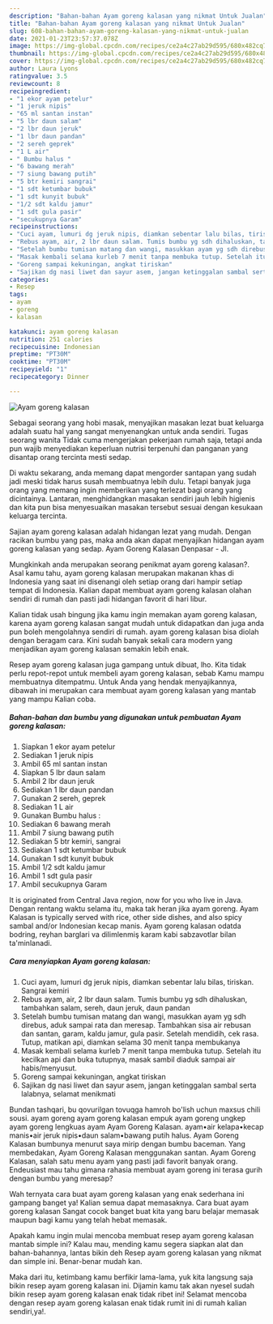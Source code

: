 ```yaml
---
description: "Bahan-bahan Ayam goreng kalasan yang nikmat Untuk Jualan"
title: "Bahan-bahan Ayam goreng kalasan yang nikmat Untuk Jualan"
slug: 608-bahan-bahan-ayam-goreng-kalasan-yang-nikmat-untuk-jualan
date: 2021-01-23T23:57:37.078Z
image: https://img-global.cpcdn.com/recipes/ce2a4c27ab29d595/680x482cq70/ayam-goreng-kalasan-foto-resep-utama.jpg
thumbnail: https://img-global.cpcdn.com/recipes/ce2a4c27ab29d595/680x482cq70/ayam-goreng-kalasan-foto-resep-utama.jpg
cover: https://img-global.cpcdn.com/recipes/ce2a4c27ab29d595/680x482cq70/ayam-goreng-kalasan-foto-resep-utama.jpg
author: Laura Lyons
ratingvalue: 3.5
reviewcount: 8
recipeingredient:
- "1 ekor ayam petelur"
- "1 jeruk nipis"
- "65 ml santan instan"
- "5 lbr daun salam"
- "2 lbr daun jeruk"
- "1 lbr daun pandan"
- "2 sereh geprek"
- "1 L air"
- " Bumbu halus "
- "6 bawang merah"
- "7 siung bawang putih"
- "5 btr kemiri sangrai"
- "1 sdt ketumbar bubuk"
- "1 sdt kunyit bubuk"
- "1/2 sdt kaldu jamur"
- "1 sdt gula pasir"
- "secukupnya Garam"
recipeinstructions:
- "Cuci ayam, lumuri dg jeruk nipis, diamkan sebentar lalu bilas, tiriskan. Sangrai kemiri"
- "Rebus ayam, air, 2 lbr daun salam. Tumis bumbu yg sdh dihaluskan, tambahkan salam, sereh, daun jeruk, daun pandan"
- "Setelah bumbu tumisan matang dan wangi, masukkan ayam yg sdh direbus, aduk sampai rata dan meresap. Tambahkan sisa air rebusan dan santan, garam, kaldu jamur, gula pasir. Setelah mendidih, cek rasa. Tutup, matikan api, diamkan selama 30 menit tanpa membukanya"
- "Masak kembali selama kurleb 7 menit tanpa membuka tutup. Setelah itu kecilkan api dan buka tutupnya, masak sambil diaduk sampai air habis/menyusut."
- "Goreng sampai kekuningan, angkat tiriskan"
- "Sajikan dg nasi liwet dan sayur asem, jangan ketinggalan sambal serta lalabnya, selamat menikmati"
categories:
- Resep
tags:
- ayam
- goreng
- kalasan

katakunci: ayam goreng kalasan 
nutrition: 251 calories
recipecuisine: Indonesian
preptime: "PT30M"
cooktime: "PT30M"
recipeyield: "1"
recipecategory: Dinner

---
```



![Ayam goreng kalasan](https://img-global.cpcdn.com/recipes/ce2a4c27ab29d595/680x482cq70/ayam-goreng-kalasan-foto-resep-utama.jpg)

Sebagai seorang yang hobi masak, menyajikan masakan lezat buat keluarga adalah suatu hal yang sangat menyenangkan untuk anda sendiri. Tugas seorang  wanita Tidak cuma mengerjakan pekerjaan rumah saja, tetapi anda pun wajib menyediakan keperluan nutrisi terpenuhi dan panganan yang disantap orang tercinta mesti sedap.

Di waktu  sekarang, anda memang dapat mengorder santapan yang sudah jadi meski tidak harus susah membuatnya lebih dulu. Tetapi banyak juga orang yang memang ingin memberikan yang terlezat bagi orang yang dicintainya. Lantaran, menghidangkan masakan sendiri jauh lebih higienis dan kita pun bisa menyesuaikan masakan tersebut sesuai dengan kesukaan keluarga tercinta. 

Sajian ayam goreng kalasan adalah hidangan lezat yang mudah. Dengan racikan bumbu yang pas, maka anda akan dapat menyajikan hidangan ayam goreng kalasan yang sedap. Ayam Goreng Kalasan Denpasar - Jl.

Mungkinkah anda merupakan seorang penikmat ayam goreng kalasan?. Asal kamu tahu, ayam goreng kalasan merupakan makanan khas di Indonesia yang saat ini disenangi oleh setiap orang dari hampir setiap tempat di Indonesia. Kalian dapat membuat ayam goreng kalasan olahan sendiri di rumah dan pasti jadi hidangan favorit di hari libur.

Kalian tidak usah bingung jika kamu ingin memakan ayam goreng kalasan, karena ayam goreng kalasan sangat mudah untuk didapatkan dan juga anda pun boleh mengolahnya sendiri di rumah. ayam goreng kalasan bisa diolah dengan beragam cara. Kini sudah banyak sekali cara modern yang menjadikan ayam goreng kalasan semakin lebih enak.

Resep ayam goreng kalasan juga gampang untuk dibuat, lho. Kita tidak perlu repot-repot untuk membeli ayam goreng kalasan, sebab Kamu mampu membuatnya ditempatmu. Untuk Anda yang hendak menyajikannya, dibawah ini merupakan cara membuat ayam goreng kalasan yang mantab yang mampu Kalian coba.

<!--inarticleads1-->

##### Bahan-bahan dan bumbu yang digunakan untuk pembuatan Ayam goreng kalasan:

1. Siapkan 1 ekor ayam petelur
1. Sediakan 1 jeruk nipis
1. Ambil 65 ml santan instan
1. Siapkan 5 lbr daun salam
1. Ambil 2 lbr daun jeruk
1. Sediakan 1 lbr daun pandan
1. Gunakan 2 sereh, geprek
1. Sediakan 1 L air
1. Gunakan  Bumbu halus :
1. Sediakan 6 bawang merah
1. Ambil 7 siung bawang putih
1. Sediakan 5 btr kemiri, sangrai
1. Sediakan 1 sdt ketumbar bubuk
1. Gunakan 1 sdt kunyit bubuk
1. Ambil 1/2 sdt kaldu jamur
1. Ambil 1 sdt gula pasir
1. Ambil secukupnya Garam


It is originated from Central Java region, now for you who live in Java. Dengan rentang waktu selama itu, maka tak heran jika ayam goreng. Ayam Kalasan is typically served with rice, other side dishes, and also spicy sambal and/or Indonesian kecap manis. Ayam goreng kalasan odatda bodring, reyhan barglari va dilimlenmiş karam kabi sabzavotlar bilan ta&#39;minlanadi. 

<!--inarticleads2-->

##### Cara menyiapkan Ayam goreng kalasan:

1. Cuci ayam, lumuri dg jeruk nipis, diamkan sebentar lalu bilas, tiriskan. Sangrai kemiri
1. Rebus ayam, air, 2 lbr daun salam. Tumis bumbu yg sdh dihaluskan, tambahkan salam, sereh, daun jeruk, daun pandan
1. Setelah bumbu tumisan matang dan wangi, masukkan ayam yg sdh direbus, aduk sampai rata dan meresap. Tambahkan sisa air rebusan dan santan, garam, kaldu jamur, gula pasir. Setelah mendidih, cek rasa. Tutup, matikan api, diamkan selama 30 menit tanpa membukanya
1. Masak kembali selama kurleb 7 menit tanpa membuka tutup. Setelah itu kecilkan api dan buka tutupnya, masak sambil diaduk sampai air habis/menyusut.
1. Goreng sampai kekuningan, angkat tiriskan
1. Sajikan dg nasi liwet dan sayur asem, jangan ketinggalan sambal serta lalabnya, selamat menikmati


Bundan tashqari, bu qovurilgan tovuqga hamroh bo&#39;lish uchun maxsus chili sousi. ayam goreng ayam goreng kalasan empuk ayam goreng ungkep ayam goreng lengkuas ayam Ayam Goreng Kalasan. ayam•air kelapa•kecap manis•air jeruk nipis•daun salam•bawang putih halus. Ayam Goreng Kalasan bumbunya menurut saya mirip dengan bumbu baceman. Yang membedakan, Ayam Goreng Kalasan menggunakan santan. Ayam Goreng Kalasan, salah satu menu ayam yang pasti jadi favorit banyak orang. Endeusiast mau tahu gimana rahasia membuat ayam goreng ini terasa gurih dengan bumbu yang meresap? 

Wah ternyata cara buat ayam goreng kalasan yang enak sederhana ini gampang banget ya! Kalian semua dapat memasaknya. Cara buat ayam goreng kalasan Sangat cocok banget buat kita yang baru belajar memasak maupun bagi kamu yang telah hebat memasak.

Apakah kamu ingin mulai mencoba membuat resep ayam goreng kalasan mantab simple ini? Kalau mau, mending kamu segera siapkan alat dan bahan-bahannya, lantas bikin deh Resep ayam goreng kalasan yang nikmat dan simple ini. Benar-benar mudah kan. 

Maka dari itu, ketimbang kamu berfikir lama-lama, yuk kita langsung saja bikin resep ayam goreng kalasan ini. Dijamin kamu tak akan nyesel sudah bikin resep ayam goreng kalasan enak tidak ribet ini! Selamat mencoba dengan resep ayam goreng kalasan enak tidak rumit ini di rumah kalian sendiri,ya!.

